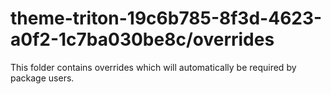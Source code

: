 # theme-triton-19c6b785-8f3d-4623-a0f2-1c7ba030be8c/overrides

This folder contains overrides which will automatically be required by package users.

